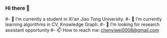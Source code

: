 ### Hi there 👋
#- 🔭 I’m currently a student in Xi'an Jiao Tong University.
#- 🌱 I’m currently learning algorithms in CV, Knowledge Graph.
#- 👯 I’m looking for research assistant opportunity 
#- 📫 How to reach me: chenyiwei0008@gmail.com

<!--
**YiweiMelodyChen/YiweiMelodyChen** is a ✨ _special_ ✨ repository because its `README.md` (this file) appears on your GitHub profile.

Here are some ideas to get you started:

- 🔭 I’m currently working on ...
- 🌱 I’m currently learning ...
- 👯 I’m looking to collaborate on ...
- 🤔 I’m looking for help with ...
- 💬 Ask me about ...
- 📫 How to reach me: ...
- 😄 Pronouns: ...
- ⚡ Fun fact: ...
-->
